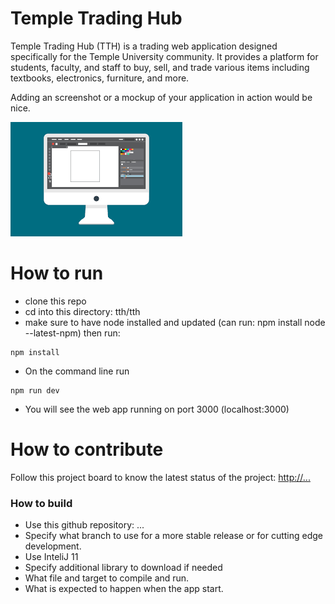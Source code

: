 # Temple Trading Hub
Temple Trading Hub (TTH) is a trading web application designed specifically for the Temple University community. It provides a platform for students, faculty, and staff to buy, sell, and trade various items including textbooks, electronics, furniture, and more.

Adding an screenshot or a mockup of your application in action would be nice. 


![This is a screenshot.](images.png)
# How to run
  
- clone this repo 
- cd into this directory: tth/tth
- make sure to have node installed and updated (can run: npm install node --latest-npm) then run: 
```
npm install
```
- On the command line run 
```
npm run dev 
```
- You will see the web app running on port 3000 (localhost:3000)

# How to contribute
Follow this project board to know the latest status of the project: [http://...]([http://...])  

### How to build
- Use this github repository: ... 
- Specify what branch to use for a more stable release or for cutting edge development.  
- Use InteliJ 11
- Specify additional library to download if needed 
- What file and target to compile and run. 
- What is expected to happen when the app start. 
